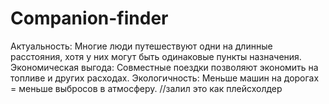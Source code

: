 # Companion-finder
Актуальность: Многие люди путешествуют одни на длинные расстояния, хотя у них могут быть одинаковые пункты назначения.
Экономическая выгода: Совместные поездки позволяют экономить на топливе и других расходах.
Экологичность: Меньше машин на дорогах = меньше выбросов в атмосферу.
//залил это как плейсхолдер
